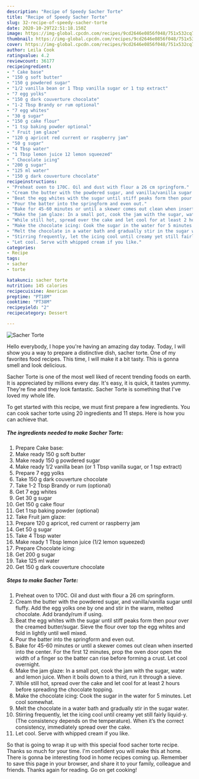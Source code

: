 ```yaml
---
description: "Recipe of Speedy Sacher Torte"
title: "Recipe of Speedy Sacher Torte"
slug: 32-recipe-of-speedy-sacher-torte
date: 2020-10-29T22:51:18.150Z
image: https://img-global.cpcdn.com/recipes/9cd2646e0856f048/751x532cq70/sacher-torte-recipe-main-photo.jpg
thumbnail: https://img-global.cpcdn.com/recipes/9cd2646e0856f048/751x532cq70/sacher-torte-recipe-main-photo.jpg
cover: https://img-global.cpcdn.com/recipes/9cd2646e0856f048/751x532cq70/sacher-torte-recipe-main-photo.jpg
author: Leila Cook
ratingvalue: 4.2
reviewcount: 36177
recipeingredient:
- " Cake base"
- "150 g soft butter"
- "150 g powdered sugar"
- "1/2 vanilla bean or 1 Tbsp vanilla sugar or 1 tsp extract"
- "7 egg yolks"
- "150 g dark couverture chocolate"
- "1-2 Tbsp Brandy or rum optional"
- "7 egg whites"
- "30 g sugar"
- "150 g cake flour"
- "1 tsp baking powder optional"
- " Fruit jam glaze"
- "120 g apricot red current or raspberry jam"
- "50 g sugar"
- "4 Tbsp water"
- "1 Tbsp lemon juice 12 lemon squeezed"
- " Chocolate icing"
- "200 g sugar"
- "125 ml water"
- "150 g dark couverture chocolate"
recipeinstructions:
- "Preheat oven to 170C. Oil and dust with flour a 26 cm springform."
- "Cream the butter with the powdered sugar, and vanilla/vanilla sugar until fluffy. Add the egg yolks one by one and stir in the warm, melted chocolate. Add brandy/rum if using."
- "Beat the egg whites with the sugar until stiff peaks form then pour over the creamed butter/sugar. Sieve the flour over top the egg whites and fold in lightly until well mixed."
- "Pour the batter into the springform and even out."
- "Bake for 45-60 minutes or until a skewer comes out clean when inserted into the center. For the first 12 minutes, prop the oven door open the width of a finger so the batter can rise before forming a crust. Let cool overnight."
- "Make the jam glaze: In a small pot, cook the jam with the sugar, water and lemon juice. When it boils down to a third, run it through a sieve."
- "While still hot, spread over the cake and let cool for at least 2 hours before spreading the chocolate topping."
- "Make the chocolate icing: Cook the sugar in the water for 5 minutes. Let cool somewhat."
- "Melt the chocolate in a water bath and gradually stir in the sugar water."
- "Stirring frequently, let the icing cool until creamy yet still fairly liquid-y. (The consistency depends on the temperature). When it’s the correct consistency, immediately spread over the cake."
- "Let cool. Serve with whipped cream if you like."
categories:
- Recipe
tags:
- sacher
- torte

katakunci: sacher torte 
nutrition: 145 calories
recipecuisine: American
preptime: "PT18M"
cooktime: "PT38M"
recipeyield: "2"
recipecategory: Dessert

---
```



![Sacher Torte](https://img-global.cpcdn.com/recipes/9cd2646e0856f048/751x532cq70/sacher-torte-recipe-main-photo.jpg)

Hello everybody, I hope you're having an amazing day today. Today, I will show you a way to prepare a distinctive dish, sacher torte. One of my favorites food recipes. This time, I will make it a bit tasty. This is gonna smell and look delicious.

Sacher Torte is one of the most well liked of recent trending foods on earth. It is appreciated by millions every day. It's easy, it is quick, it tastes yummy. They're fine and they look fantastic. Sacher Torte is something that I've loved my whole life.




To get started with this recipe, we must first prepare a few ingredients. You can cook sacher torte using 20 ingredients and 11 steps. Here is how you can achieve that.

<!--inarticleads1-->

##### The ingredients needed to make Sacher Torte:

1. Prepare  Cake base:
1. Make ready 150 g soft butter
1. Make ready 150 g powdered sugar
1. Make ready 1/2 vanilla bean (or 1 Tbsp vanilla sugar, or 1 tsp extract)
1. Prepare 7 egg yolks
1. Take 150 g dark couverture chocolate
1. Take 1-2 Tbsp Brandy or rum (optional)
1. Get 7 egg whites
1. Get 30 g sugar
1. Get 150 g cake flour
1. Get 1 tsp baking powder (optional)
1. Take  Fruit jam glaze:
1. Prepare 120 g apricot, red current or raspberry jam
1. Get 50 g sugar
1. Take 4 Tbsp water
1. Make ready 1 Tbsp lemon juice (1/2 lemon squeezed)
1. Prepare  Chocolate icing:
1. Get 200 g sugar
1. Take 125 ml water
1. Get 150 g dark couverture chocolate




<!--inarticleads2-->

##### Steps to make Sacher Torte:

1. Preheat oven to 170C. Oil and dust with flour a 26 cm springform.
1. Cream the butter with the powdered sugar, and vanilla/vanilla sugar until fluffy. Add the egg yolks one by one and stir in the warm, melted chocolate. Add brandy/rum if using.
1. Beat the egg whites with the sugar until stiff peaks form then pour over the creamed butter/sugar. Sieve the flour over top the egg whites and fold in lightly until well mixed.
1. Pour the batter into the springform and even out.
1. Bake for 45-60 minutes or until a skewer comes out clean when inserted into the center. For the first 12 minutes, prop the oven door open the width of a finger so the batter can rise before forming a crust. Let cool overnight.
1. Make the jam glaze: In a small pot, cook the jam with the sugar, water and lemon juice. When it boils down to a third, run it through a sieve.
1. While still hot, spread over the cake and let cool for at least 2 hours before spreading the chocolate topping.
1. Make the chocolate icing: Cook the sugar in the water for 5 minutes. Let cool somewhat.
1. Melt the chocolate in a water bath and gradually stir in the sugar water.
1. Stirring frequently, let the icing cool until creamy yet still fairly liquid-y. (The consistency depends on the temperature). When it’s the correct consistency, immediately spread over the cake.
1. Let cool. Serve with whipped cream if you like.




So that is going to wrap it up with this special food sacher torte recipe. Thanks so much for your time. I'm confident you will make this at home. There is gonna be interesting food in home recipes coming up. Remember to save this page in your browser, and share it to your family, colleague and friends. Thanks again for reading. Go on get cooking!
